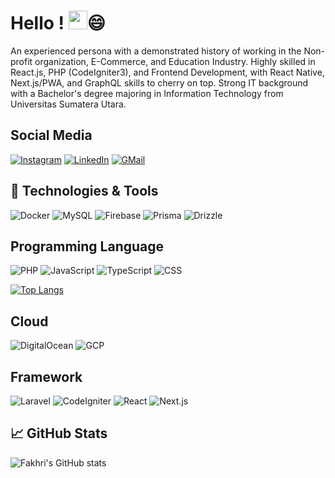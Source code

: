 # Hello ! <img src="https://raw.githubusercontent.com/MartinHeinz/MartinHeinz/master/wave.gif"  width="30px">😄
An experienced persona with a demonstrated history of working in the Non-profit organization, E-Commerce, and Education Industry. Highly skilled in React.js, PHP (CodeIgniter3), and Frontend Development, with React Native, Next.js/PWA, and GraphQL skills to cherry on top. Strong IT background with a Bachelor's degree majoring in Information Technology from Universitas Sumatera Utara.

## Social Media
[![Instagram](https://img.shields.io/badge/Instagram-%23E4405F.svg?style=for-the-badge&logo=Instagram&logoColor=white)](https://instagram.com/fakhririzha)
[![LinkedIn](https://img.shields.io/badge/LinkedIn-0077B5?style=for-the-badge&logo=linkedin&logoColor=white)](https://linkedin.com/in/fakhririzha)
[![GMail](https://img.shields.io/badge/Mail-c14438?style=for-the-badge&logo=GMail&logoColor=white)](mailto:mr.fakhririzhaa@gmail.com)

## 🔧 Technologies & Tools
<!-- ![GitHub](https://img.shields.io/badge/github-20232A?style=for-the-badge&logo=github&logoColor=white) -->
<!-- ![VScode](https://img.shields.io/badge/Visual%20Studio%20Code-0078d7.svg?style=for-the-badge&logo=visual-studio-code&logoColor=white) -->
![Docker](https://img.shields.io/badge/Docker-2CA5E0?style=for-the-badge&logo=docker&logoColor=white)
![MySQL](https://img.shields.io/badge/MySQL-ffffff?style=for-the-badge&logo=mysql&logoColor=e4405f)
![Firebase](https://img.shields.io/badge/Firebase-20232A?style=for-the-badge&logo=firebase)
![Prisma](https://img.shields.io/badge/Prisma-000000?style=for-the-badge&logo=prisma&logoColor=white)
![Drizzle](https://img.shields.io/badge/Drizzle-080808?style=for-the-badge&logo=drizzle&logoColor=c7f755)

## Programming Language
![PHP](https://img.shields.io/badge/PHP-777BB4?style=for-the-badge&logo=php&logoColor=white)
![JavaScript](https://img.shields.io/badge/JavaScript-F7DF1E?style=for-the-badge&logo=javascript&logoColor=black)
![TypeScript](https://img.shields.io/badge/TypeScript-2f74c0?style=for-the-badge&logo=typescript&logoColor=white)
![CSS](https://img.shields.io/badge/CSS3-2d53e5?style=for-the-badge&logo=css3&logoColor=white)

[![Top Langs](https://github-readme-stats.vercel.app/api/top-langs/?username=fakhririzha)](https://github.com/fakhririzha)

## Cloud
![DigitalOcean](https://img.shields.io/badge/Digital_Ocean-0080FF?style=for-the-badge&logo=DigitalOcean&logoColor=white)
![GCP](https://img.shields.io/badge/Google_Cloud-ffffff?style=for-the-badge&logo=googlecloud)

## Framework
![Laravel](https://img.shields.io/badge/Laravel-FF2D20?style=for-the-badge&logo=laravel&logoColor=white)
![CodeIgniter](https://img.shields.io/badge/Codeigniter_3-EF4223?style=for-the-badge&logo=codeigniter&logoColor=white)
![React](https://img.shields.io/badge/React-20232A?style=for-the-badge&logo=react&logoColor=61DAFB)
![Next.js](https://img.shields.io/badge/Next.js-20232A?style=for-the-badge&logo=nextdotjs&logoColor=white)

##  &#x1f4c8; GitHub Stats
![Fakhri's GitHub stats](https://github-readme-stats.vercel.app/api?username=fakhririzha&show_icons=true&theme=transparent&show=prs_merged)
